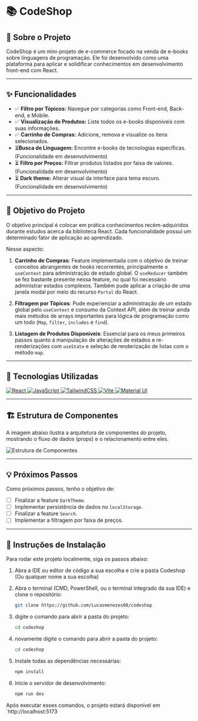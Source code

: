 # 📚 CodeShop



## 🛒 Sobre o Projeto

CodeShop é um mini-projeto de e-commerce focado na venda de e-books sobre linguagens de programação. Ele foi desenvolvido como uma plataforma para aplicar e solidificar conhecimentos em desenvolvimento front-end com React.

---

## ✨ Funcionalidades

-   ✅ **Filtro por Tópicos:** Navegue por categorias como Front-end, Back-end, e Mobile.
-   ✅ **Visualização de Produtos:** Liste todos os e-books disponíveis com suas informações.
-   ✅ **Carrinho de Compras:** Adicione, remova e visualize os itens selecionados.
-   ⏳**Busca de Linguagem:** Encontre e-books de tecnologias específicas. (Funcionalidade em desenvolvimento)
-   ⏳ **Filtro por Preços:** Filtrar produtos listados por faixa de valores. (Funcionalidade em desenvolvimento)
-   ⏳ **Dark theme:** Alterar visual da interface para tema escuro. (Funcionalidade em desenvolvimento)

---

## 🎯 Objetivo do Projeto

O objetivo principal é colocar em prática conhecimentos recém-adquiridos durante estudos acerca da biblioteca React. Cada funcionalidade possui um determinado fator de aplicação ao aprendizado.

Nesse aspecto:

1.  **Carrinho de Compras**: Feature implementada com o objetivo de treinar conceitos abrangentes de hooks recorrentes, principalmente o `useContext` para administração de estado global. O `useReducer` também se fez bastante presente nessa feature, no qual foi necessário administrar estados complexos. Também pude aplicar a criação de uma janela modal por meio do recurso `Portal` do React.

2.  **Filtragem por Tópicos**: Pude experienciar a administração de um estado global pelo `useContext` e consumo da Context API, além de treinar ainda mais métodos de arrays importantes para lógica de programação como um todo (`Map`, `filter`, `includes` e `find`).

3.  **Listagem de Produtos Disponíveis**: Essencial para os meus primeiros passos quanto à manipulação de alterações de estados e re-renderizações com `useState` e seleção de renderização de listas com o método `map`.

---

## 🚀 Tecnologias Utilizadas

<p align="left">
  <a href="https://react.dev/" target="_blank" rel="noreferrer"> 
    <img src="https://img.shields.io/badge/React-20232A?style=for-the-badge&logo=react&logoColor=61DAFB" alt="React"/>
  </a>
  <a href="https://developer.mozilla.org/en-US/docs/Web/JavaScript" target="_blank" rel="noreferrer"> 
    <img src="https://img.shields.io/badge/JavaScript-F7DF1E?style=for-the-badge&logo=javascript&logoColor=black" alt="JavaScript"/>
  </a>
  <a href="https://tailwindcss.com/" target="_blank" rel="noreferrer"> 
    <img src="https://img.shields.io/badge/Tailwind_CSS-38B2AC?style=for-the-badge&logo=tailwind-css&logoColor=white" alt="TailwindCSS"/>
  </a>
  <a href="https://vitejs.dev/" target="_blank" rel="noreferrer"> 
    <img src="https://img.shields.io/badge/Vite-646CFF?style=for-the-badge&logo=vite&logoColor=white" alt="Vite"/>
  </a>
  <a href="https://mui.com/" target="_blank" rel="noreferrer"> 
    <img src="https://img.shields.io/badge/Material--UI-0081CB?style=for-the-badge&logo=material-ui&logoColor=white" alt="Material UI"/>
  </a>
</p>

---

## 🏗️ Estrutura de Componentes

A imagem abaixo ilustra a arquitetura de componentes do projeto, mostrando o fluxo de dados (props) e o relacionamento entre eles.

![Estrutura de Componentes](./codeshop/src/assets/arvore_componentes_codeshop.excalidraw)

---

## 💡 Próximos Passos

Como próximos passos, tenho o objetivo de:

-   [ ] Finalizar a feature `DarkTheme`.
-   [ ] Implementar persistência de dados no `localStorage`.
-   [ ] Finalizar a feature `Search`.
-   [ ] Implementar a filtragem por faixa de preços.

---

## 🔧 Instruções de Instalação

Para rodar este projeto localmente, siga os passos abaixo:


1.  Abra a IDE ou editor de código a sua escolha e crie a pasta Codeshop (Ou qualquer nome a sua escolha)
   

2.  Abra o terminal (CMD, PowerShell, ou o terminal integrado da sua IDE) e clone o repositório:
    ```bash
    git clone https://github.com/Lucasmenezes08/codeshop
    ```

3.  digite o comando para abrir a pasta do projeto:
    ```bash
    cd codeshop
    ```

4.  novamente digite o comando para abrir a pasta do projeto:
    ```bash
    cd codeshop
    ```


5.  Instale todas as dependências necessárias:
    ```bash
    npm install
    ```

6.  Inicie o servidor de desenvolvimento:
    ```bash
    npm run dev
    ```

Após executar esses comandos, o projeto estará disponível em `http://localhost:5173